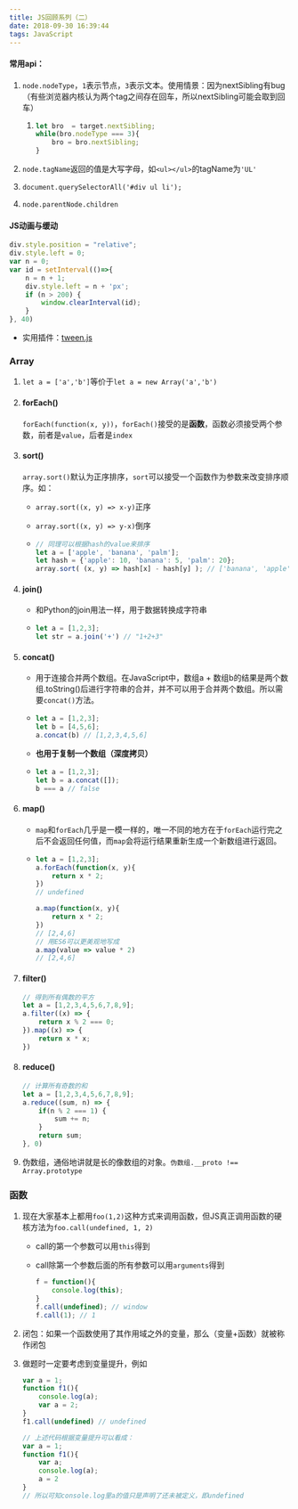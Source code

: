 ```yaml
---
title: JS回顾系列（二）
date: 2018-09-30 16:39:44
tags: JavaScript
---
```


#### 常用api：

1. `node.nodeType`，`1`表示节点，`3`表示文本。使用情景：因为nextSibling有bug（有些浏览器内核认为两个tag之间存在回车，所以nextSibling可能会取到回车） 

   1. ```js
      let bro  = target.nextSibling;
      while(bro.nodeType === 3){
          bro = bro.nextSibling;
      }
      ```

2. `node.tagName`返回的值是大写字母，如`<ul></ul>`的tagName为`'UL'`

3. `document.querySelectorAll('#div ul li');`

4. `node.parentNode.children`

#### JS动画与缓动

```js
div.style.position = "relative";
div.style.left = 0;
var n = 0;
var id = setInterval(()=>{
    n = n + 1;
    div.style.left = n + 'px';
    if (n > 200) {
        window.clearInterval(id);
    }
}, 40)
```

- 实用插件：[tween.js](https://cdnjs.cloudflare.com/ajax/libs/tween.js/17.2.0/Tween.min.js)

### Array

1. `let a = ['a','b']`等价于`let a = new Array('a','b')`

2. #### forEach()

   `forEach(function(x, y))`，`forEach()`接受的是**函数**，函数必须接受两个参数，前者是`value`，后者是`index`

3. #### sort()

   `array.sort()`默认为正序排序，`sort`可以接受一个函数作为参数来改变排序顺序。如：

   - `array.sort((x, y) => x-y)`正序

   - `array.sort((x, y) => y-x)`倒序

   - ```js
     // 同理可以根据hash的value来排序 
     let a = ['apple', 'banana', 'palm'];
     let hash = {'apple': 10, 'banana': 5, 'palm': 20};
     array.sort( (x, y) => hash[x] - hash[y] ); // ['banana', 'apple', 'palm']
     ```

4. #### join()

   - 和Python的join用法一样，用于数据转换成字符串

   - ```js
     let a = [1,2,3];
     let str = a.join('+') // "1+2+3"
     ```

5. #### concat()

   - 用于连接合并两个数组。在JavaScript中，数组a + 数组b的结果是两个数组.toString()后进行字符串的合并，并不可以用于合并两个数组。所以需要`concat()`方法。

   - ```js
     let a = [1,2,3];
     let b = [4,5,6];
     a.concat(b) // [1,2,3,4,5,6]
     ```

   - **也用于复制一个数组（深度拷贝）**

   - ```js
     let a = [1,2,3];
     let b = a.concat([]);
     b === a // false
     ```

6. #### map()

   - `map`和`forEach`几乎是一模一样的，唯一不同的地方在于`forEach`运行完之后不会返回任何值，而`map`会将运行结果重新生成一个新数组进行返回。

   - ```js
     let a = [1,2,3];
     a.forEach(function(x, y){
         return x * 2;
     })
     // undefined
     
     a.map(function(x, y){
         return x * 2;
     })
     // [2,4,6]
     // 用ES6可以更美观地写成
     a.map(value => value * 2)
     // [2,4,6]
     ```

7. #### filter()

   ```js
   // 得到所有偶数的平方
   let a = [1,2,3,4,5,6,7,8,9];
   a.filter((x) => {
       return x % 2 === 0;
   }).map((x) => {
       return x * x;
   })
   ```

8. #### reduce()

   ```js
   // 计算所有奇数的和
   let a = [1,2,3,4,5,6,7,8,9];
   a.reduce((sum, n) => {
       if(n % 2 === 1) {
           sum += n;
       }
       return sum;
   }, 0)
   ```

9. 伪数组，通俗地讲就是长的像数组的对象。`伪数组.__proto !== Array.prototype`

### 函数

1. 现在大家基本上都用`foo(1,2)`这种方式来调用函数，但JS真正调用函数的硬核方法为`foo.call(undefined, 1, 2)`

   - call的第一个参数可以用`this`得到

   - call除第一个参数后面的所有参数可以用`arguments`得到

     ```js
     f = function(){
         console.log(this);
     }
     f.call(undefined); // window
     f.call(1); // 1
     ```

2. 闭包：如果一个函数使用了其作用域之外的变量，那么（变量+函数）就被称作闭包

3. 做题时一定要考虑到变量提升，例如

   ```js
   var a = 1;
   function f1(){
       console.log(a);
       var a = 2;
   }
   f1.call(undefined) // undefined
   
   // 上述代码根据变量提升可以看成：
   var a = 1;
   function f1(){
       var a;
       console.log(a);
       a = 2
   }
   // 所以可知console.log里a的值只是声明了还未被定义，即undefined
   ```
